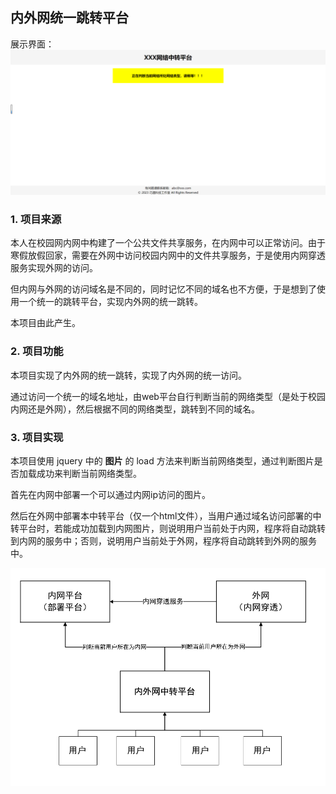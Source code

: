 ##  内外网统一跳转平台

展示界面：
![](img/1674711493330.png)


###  1. 项目来源
本人在校园网内网中构建了一个公共文件共享服务，在内网中可以正常访问。由于寒假放假回家，需要在外网中访问校园内网中的文件共享服务，于是使用内网穿透服务实现外网的访问。

但内网与外网的访问域名是不同的，同时记忆不同的域名也不方便，于是想到了使用一个统一的跳转平台，实现内外网的统一跳转。

本项目由此产生。

###  2. 项目功能
本项目实现了内外网的统一跳转，实现了内外网的统一访问。

通过访问一个统一的域名地址，由web平台自行判断当前的网络类型（是处于校园内网还是外网），然后根据不同的网络类型，跳转到不同的域名。

###  3. 项目实现
本项目使用 jquery 中的 **图片** 的 load 方法来判断当前网络类型，通过判断图片是否加载成功来判断当前网络类型。

首先在内网中部署一个可以通过内网ip访问的图片。

然后在外网中部署本中转平台（仅一个html文件），当用户通过域名访问部署的中转平台时，若能成功加载到内网图片，则说明用户当前处于内网，程序将自动跳转到内网的服务中；否则，说明用户当前处于外网，程序将自动跳转到外网的服务中。

![](img/1674713003235.png)


